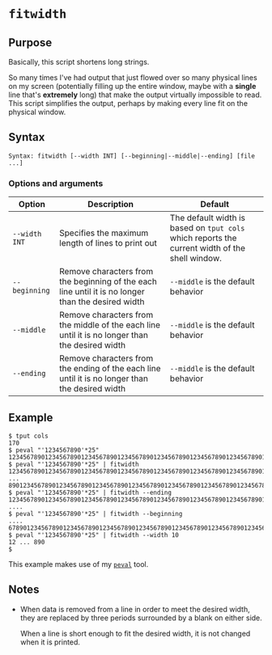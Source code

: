 # `fitwidth`

## Purpose
Basically, this script shortens long strings.

So many times I've had output that just flowed over so many physical lines on my screen (potentially filling up the entire window, maybe with a **single** line that's **extremely** long) that make the output virtually impossible to read.  This script simplifies the output, perhaps by making every line fit on the physical window.

## Syntax
```
Syntax: fitwidth [--width INT] [--beginning|--middle|--ending] [file ...]
```

### Options and arguments
| Option | Description | Default |
| ------ | ----------- | ------- |
|  `--width INT` | Specifies the maximum length of lines to print out | The default width is based on `tput cols` which reports the current width of the shell window. |
| `--beginning` | Remove characters from the beginning of the each line until it is no longer than the desired width | `--middle` is the default behavior | 
| `--middle` | Remove characters from the middle of the each line until it is no longer than the desired width | `--middle` is the default behavior | 
| `--ending` | Remove characters from the ending of the each line until it is no longer than the desired width | `--middle` is the default behavior | 

## Example

```
$ tput cols
170
$ peval "'1234567890'*25"
1234567890123456789012345678901234567890123456789012345678901234567890123456789012345678901234567890123456789012345678901234567890123456789012345678901234567890123456789012345678901234567890123456789012345678901234567890123456789012345678901234567890
$ peval "'1234567890'*25" | fitwidth
1234567890123456789012345678901234567890123456789012345678901234567890123456789012 ... 89012345678901234567890123456789012345678901234567890123456789012345678901234567890
$ peval "'1234567890'*25" | fitwidth --ending
123456789012345678901234567890123456789012345678901234567890123456789012345678901234567890123456789012345678901234567890123456789012345678901234567890123456789012345 ....
$ peval "'1234567890'*25" | fitwidth --beginning
.... 678901234567890123456789012345678901234567890123456789012345678901234567890123456789012345678901234567890123456789012345678901234567890123456789012345678901234567890
$ peval "'1234567890'*25" | fitwidth --width 10
12 ... 890
$ 
```

This example makes use of my [`peval`](peval.md) tool.

## Notes

- When data is removed from a line in order to meet the desired width, they are replaced by three periods surrounded by a blank on either side.

  When a line is short enough to fit the desired width, it is not changed when it is printed.

